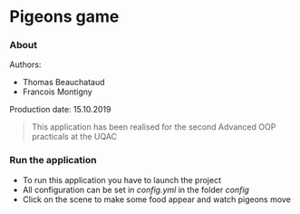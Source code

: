 # Pigeons game
### About
Authors:
- Thomas Beauchataud
- Francois Montigny

Production date: 15.10.2019

> This application has been realised for the second Advanced OOP practicals at the UQAC
### Run the application
- To run this application you have to launch the project
- All configuration can be set in _config.yml_ in the folder _config_
- Click on the scene to make some food appear and watch pigeons move
